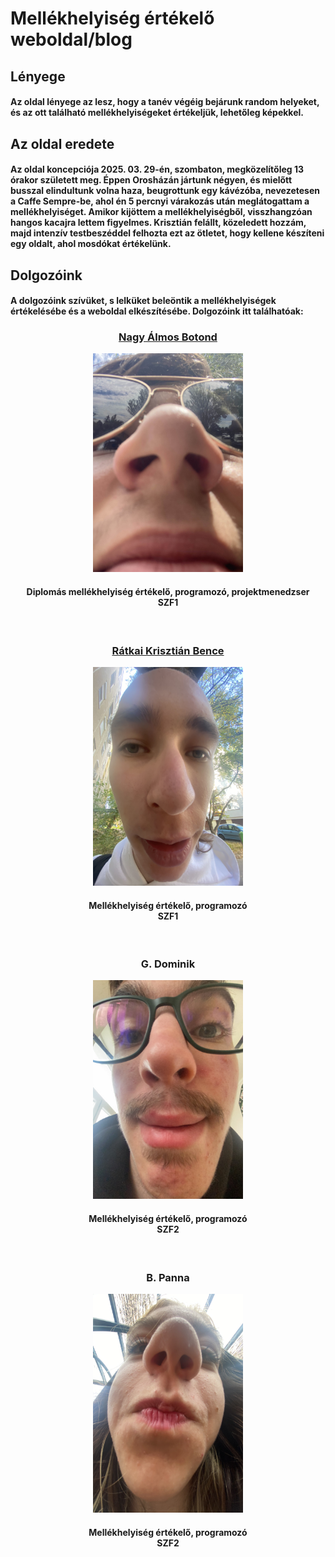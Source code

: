# Mellékhelyiség értékelő weboldal/blog

## Lényege

#### Az oldal lényege az lesz, hogy a tanév végéig bejárunk random helyeket, és az ott található mellékhelyiségeket értékeljük, lehetőleg képekkel.

## Az oldal eredete

#### Az oldal koncepciója 2025. 03. 29-én, szombaton, megközelítőleg 13 órakor született meg. Éppen Orosházán jártunk négyen, és mielőtt busszal elindultunk volna haza, beugrottunk egy kávézóba, nevezetesen a Caffe Sempre-be, ahol én 5 percnyi várakozás után meglátogattam a mellékhelyiséget. Amikor kijöttem a mellékhelyiségből, visszhangzóan hangos kacajra lettem figyelmes. Krisztián felállt, közeledett hozzám, majd intenzív testbeszéddel felhozta ezt az ötletet, hogy kellene készíteni egy oldalt, ahol mosdókat értékelünk.

## Dolgozóink
#### A dolgozóink szívüket, s lelküket beleöntik a mellékhelyiségek értékelésébe és a weboldal elkészítésébe. Dolgozóink itt találhatóak:
<div id="tagok-botond" align="center">
  <h3 align="center"><a href="https://github.com/fluffyastro">Nagy Álmos Botond</a></h3>
  <img src=/Tagok/tagok_botond.jpg width="240px" height="350px" border-radius="15px">
  <h4 align="center">Diplomás mellékhelyiség értékelő, programozó, projektmenedzser<br>SZF1</h4><br>
</div>
<div id="tagok-krisz" align="center">
  <h3><a href="https://github.com/artife10">Rátkai Krisztián Bence</a></h3>
  <img src=/Tagok/tagok_krisz.JPG width="240px" height="350px" border-radius="15px">
  <h4>Mellékhelyiség értékelő, programozó<br>SZF1</h4><br>
</div>
<div id="tagok-dominik" align="center">
  <h3><a>G. Dominik</a></h3>
  <img src=/Tagok/tagok_gresi.jpeg width="240px" height="350px" border-radius="15px">
  <h4>Mellékhelyiség értékelő, programozó<br>SZF2</h4><br>
</div>
<div id="tagok-panna" align="center">
  <h3><a>B. Panna</a></h3>
  <img src=/Tagok/tagok_panna.jpeg width="240px" height="350px" border-radius="15px">
  <h4>Mellékhelyiség értékelő, programozó<br>SZF2</h4><br>
</div>
